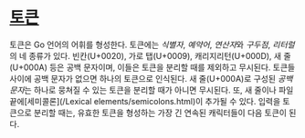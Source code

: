 # [토큰](#tokens)

토큰은 Go 언어의 어휘를 형성한다. 토큰에는 *식별자*, *예약어*, *연산자*와 *구두점*, *리터럴*의 네 종류가 있다. 빈칸(U+0020), 가로 탭(U+0009), 캐리지리턴(U+000D), 새 줄(U+000A) 등은 공백 문자이며, 이들은 토큰을 분리할 때를 제외하고 무시된다. 토큰들 사이에 공백 문자가 없으면 하나의 토큰으로 인식된다. 새 줄(U+000A)로 구성된 *공백 문자*는 하나로 뭉쳐질 수 있는 토큰을 분리할 때가 아니면 무시된다. 또, 새 줄이나 파일 끝에[세미콜론](/Lexical elements/semicolons.html)이 추가될 수 있다. 입력을 토큰으로 분리할 때는, 유효한 토큰을 형성하는 가장 긴 연속된 캐릭터들이 다음 토큰이 된다.
